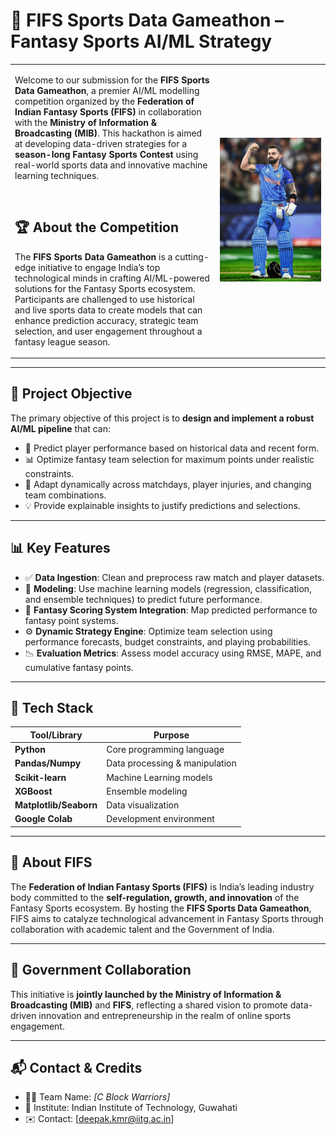 # 🏏 FIFS Sports Data Gameathon – Fantasy Sports AI/ML Strategy

<table>
<tr>
<td width="65%">

Welcome to our submission for the **FIFS Sports Data Gameathon**, a premier AI/ML modelling competition organized by the **Federation of Indian Fantasy Sports (FIFS)** in collaboration with the **Ministry of Information & Broadcasting (MIB)**. This hackathon is aimed at developing data-driven strategies for a **season-long Fantasy Sports Contest** using real-world sports data and innovative machine learning techniques.

<br/>

## 🏆 About the Competition

The **FIFS Sports Data Gameathon** is a cutting-edge initiative to engage India’s top technological minds in crafting AI/ML-powered solutions for the Fantasy Sports ecosystem. Participants are challenged to use historical and live sports data to create models that can enhance prediction accuracy, strategic team selection, and user engagement throughout a fantasy league season.

</td>
<td align="center">

<img src="images/Virat Kohli.png" alt="Virat Kohli" width="300"/>

</td>
</tr>
</table>


---

## 🚀 Project Objective

The primary objective of this project is to **design and implement a robust AI/ML pipeline** that can:

- 🏏 Predict player performance based on historical data and recent form.
- 📊 Optimize fantasy team selection for maximum points under realistic constraints.
- 🔄 Adapt dynamically across matchdays, player injuries, and changing team combinations.
- 💡 Provide explainable insights to justify predictions and selections.

---

## 📊 Key Features

- ✅ **Data Ingestion**: Clean and preprocess raw match and player datasets.
- 🤖 **Modeling**: Use machine learning models (regression, classification, and ensemble techniques) to predict future performance.
- 🧮 **Fantasy Scoring System Integration**: Map predicted performance to fantasy point systems.
- ⚙️ **Dynamic Strategy Engine**: Optimize team selection using performance forecasts, budget constraints, and playing probabilities.
- 📉 **Evaluation Metrics**: Assess model accuracy using RMSE, MAPE, and cumulative fantasy points.

---

## 🧠 Tech Stack

| Tool/Library      | Purpose                        |
|-------------------|--------------------------------|
| **Python**        | Core programming language      |
| **Pandas/Numpy**  | Data processing & manipulation |
| **Scikit-learn**  | Machine Learning models        |
| **XGBoost**       | Ensemble modeling              |
| **Matplotlib/Seaborn** | Data visualization     |
| **Google Colab**  | Development environment        |

---


## 🤝 About FIFS

The **Federation of Indian Fantasy Sports (FIFS)** is India’s leading industry body committed to the **self-regulation, growth, and innovation** of the Fantasy Sports ecosystem. By hosting the **FIFS Sports Data Gameathon**, FIFS aims to catalyze technological advancement in Fantasy Sports through collaboration with academic talent and the Government of India.

---

## 📢 Government Collaboration

This initiative is **jointly launched by the Ministry of Information & Broadcasting (MIB)** and **FIFS**, reflecting a shared vision to promote data-driven innovation and entrepreneurship in the realm of online sports engagement.

---

## 📬 Contact & Credits

- 👨‍💻 Team Name: *[C Block Warriors]*
- 🏫 Institute: Indian Institute of Technology, Guwahati
- ✉️ Contact: [deepak.kmr@iitg.ac.in]

